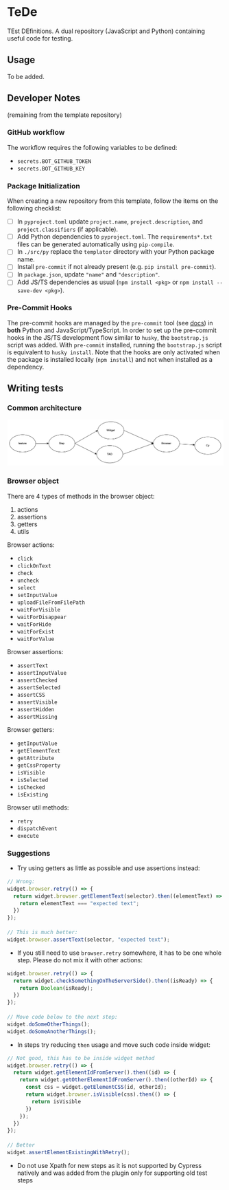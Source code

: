 # TeDe

TEst DEfinitions. A dual repository (JavaScript and Python) containing useful code for testing.

## Usage

To be added.

## Developer Notes

(remaining from the template repository)

### GitHub workflow

The workflow requires the following variables to be defined:

- `secrets.BOT_GITHUB_TOKEN`
- `secrets.BOT_GITHUB_KEY`

### Package Initialization

When creating a new repository from this template, follow the items on the following checklist:

- [ ] In `pyproject.toml` update `project.name`, `project.description`, and `project.classifiers`
        (if applicable).
- [ ] Add Python dependencies to `pyproject.toml`. The `requirements*.txt` files can be generated
        automatically using `pip-compile`.
- [ ] In `./src/py` replace the `templator` directory with your Python package name.
- [ ] Install `pre-commit` if not already present (e.g. `pip install pre-commit`).
- [ ] In `package.json`, update `"name"` and `"description"`.
- [ ] Add JS/TS dependencies as usual (`npm install <pkg>` or `npm install --save-dev <pkg>`).

### Pre-Commit Hooks

The pre-commit hooks are managed by the `pre-commit` tool (see [docs](https://pre-commit.com/)) in **both** Python
and JavaScript/TypeScript. In order to set up the pre-commit hooks in the JS/TS development flow similar to `husky`,
the `bootstrap.js` script was added. With `pre-commit` installed, running the `bootstrap.js` script is equivalent
to `husky install`. Note that the hooks are only activated when the package is installed locally (`npm install`)
and not when installed as a dependency.

## Writing tests

### Common architecture

![alt text](image.png)

### Browser object

There are 4 types of methods in the browser object:

1. actions
2. assertions
3. getters
4. utils

Browser actions:

- `click`
- `clickOnText`
- `check`
- `uncheck`
- `select`
- `setInputValue`
- `uploadFileFromFilePath`
- `waitForVisible`
- `waitForDisappear`
- `waitForHide`
- `waitForExist`
- `waitForValue`

Browser assertions:

- `assertText`
- `assertInputValue`
- `assertChecked`
- `assertSelected`
- `assertCSS`
- `assertVisible`
- `assertHidden`
- `assertMissing`

Browser getters:

- `getInputValue`
- `getElementText`
- `getAttribute`
- `getCssProperty`
- `isVisible`
- `isSelected`
- `isChecked`
- `isExisting`

Browser util methods:

- `retry`
- `dispatchEvent`
- `execute`

### Suggestions

- Try using getters as little as possible and use assertions instead:

```js
// Wrong:
widget.browser.retry(() => {
  return widget.browser.getElementText(selector).then((elementText) => {
    return elementText === "expected text";
  })
});

// This is much better: 
widget.browser.assertText(selector, "expected text");
```

- If you still need to use `browser.retry` somewhere, it has to be one whole step. Please do not mix it with other actions:

```js
widget.browser.retry(() => {
  return widget.checkSomethingOnTheServerSide().then((isReady) => {
    return Boolean(isReady);
  })
});

// Move code below to the next step:
widget.doSomeOtherThings();
widget.doSomeAnotherThings();
```

- In steps try reducing `then` usage and move such code inside widget:

```js
// Not good, this has to be inside widget method
widget.browser.retry(() => {
  return widget.getElementIdFromServer().then((id) => {
    return widget.getOtherElementIdFromServer().then((otherId) => {
      const css = widget.getElementCSS(id, otherId);
      return widget.browser.isVisible(css).then(() => {
        return isVisible
      })
    });
  })
});

// Better
widget.assertElementExistingWithRetry();
```

- Do not use Xpath for new steps as it is not supported by Cypress natively and was added from the plugin only for supporting old test steps
